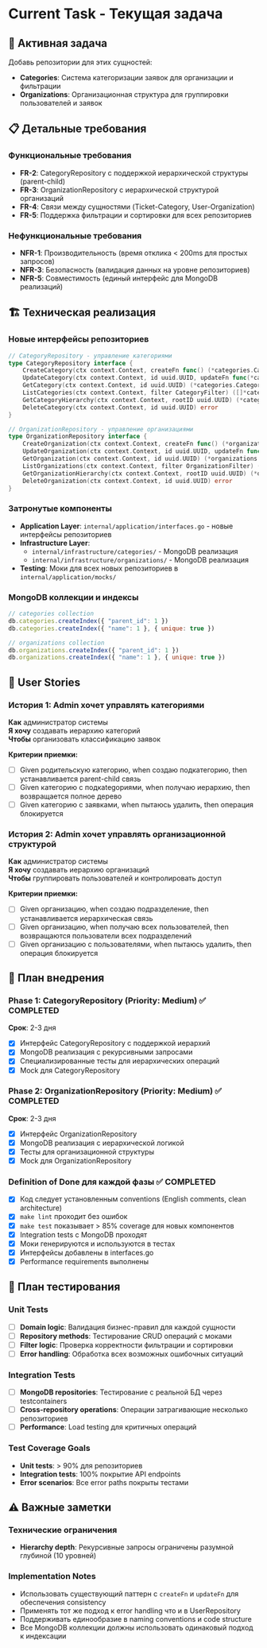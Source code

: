 # Current Task - Текущая задача

## 🎯 Активная задача

Добавь репозитории для этих сущностей:

- **Categories**: Система категоризации заявок для организации и фильтрации
- **Organizations**: Организационная структура для группировки пользователей и заявок

## 📋 Детальные требования

### Функциональные требования
- **FR-2**: CategoryRepository с поддержкой иерархической структуры (parent-child)
- **FR-3**: OrganizationRepository с иерархической структурой организаций
- **FR-4**: Связи между сущностями (Ticket-Category, User-Organization)
- **FR-5**: Поддержка фильтрации и сортировки для всех репозиториев

### Нефункциональные требования
- **NFR-1**: Производительность (время отклика < 200ms для простых запросов)
- **NFR-3**: Безопасность (валидация данных на уровне репозиториев)
- **NFR-5**: Совместимость (единый интерфейс для MongoDB реализаций)

## 🏗️ Техническая реализация

### Новые интерфейсы репозиториев

```go
// CategoryRepository - управление категориями
type CategoryRepository interface {
    CreateCategory(ctx context.Context, createFn func() (*categories.Category, error)) (*categories.Category, error)
    UpdateCategory(ctx context.Context, id uuid.UUID, updateFn func(*categories.Category) (bool, error)) (*categories.Category, error)
    GetCategory(ctx context.Context, id uuid.UUID) (*categories.Category, error)
    ListCategories(ctx context.Context, filter CategoryFilter) ([]*categories.Category, error)
    GetCategoryHierarchy(ctx context.Context, rootID uuid.UUID) (*categories.CategoryTree, error)
    DeleteCategory(ctx context.Context, id uuid.UUID) error
}

// OrganizationRepository - управление организациями
type OrganizationRepository interface {
    CreateOrganization(ctx context.Context, createFn func() (*organizations.Organization, error)) (*organizations.Organization, error)
    UpdateOrganization(ctx context.Context, id uuid.UUID, updateFn func(*organizations.Organization) (bool, error)) (*organizations.Organization, error)
    GetOrganization(ctx context.Context, id uuid.UUID) (*organizations.Organization, error)
    ListOrganizations(ctx context.Context, filter OrganizationFilter) ([]*organizations.Organization, error)
    GetOrganizationHierarchy(ctx context.Context, rootID uuid.UUID) (*organizations.OrganizationTree, error)
    DeleteOrganization(ctx context.Context, id uuid.UUID) error
}
```

### Затронутые компоненты
- **Application Layer**: `internal/application/interfaces.go` - новые интерфейсы репозиториев
- **Infrastructure Layer**: 
  - `internal/infrastructure/categories/` - MongoDB реализация
  - `internal/infrastructure/organizations/` - MongoDB реализация
- **Testing**: Моки для всех новых репозиториев в `internal/application/mocks/`

### MongoDB коллекции и индексы
```javascript
// categories collection
db.categories.createIndex({ "parent_id": 1 })
db.categories.createIndex({ "name": 1 }, { unique: true })

// organizations collection  
db.organizations.createIndex({ "parent_id": 1 })
db.organizations.createIndex({ "name": 1 }, { unique: true })
```

## 🔄 User Stories

### История 1: Admin хочет управлять категориями
**Как** администратор системы  
**Я хочу** создавать иерархию категорий  
**Чтобы** организовать классификацию заявок  

**Критерии приемки:**
- [ ] Given родительскую категорию, when создаю подкатегорию, then устанавливается parent-child связь
- [ ] Given категорию с подкategориями, when получаю иерархию, then возвращается полное дерево
- [ ] Given категорию с заявками, when пытаюсь удалить, then операция блокируется

### История 2: Admin хочет управлять организационной структурой
**Как** администратор системы  
**Я хочу** создавать иерархию организаций  
**Чтобы** группировать пользователей и контролировать доступ  

**Критерии приемки:**
- [ ] Given организацию, when создаю подразделение, then устанавливается иерархическая связь
- [ ] Given организацию, when получаю всех пользователей, then возвращаются пользователи всех подразделений
- [ ] Given организацию с пользователями, when пытаюсь удалить, then операция блокируется

## 🚀 План внедрения

### Phase 1: CategoryRepository (Priority: Medium) ✅ COMPLETED
**Срок**: 2-3 дня  
- [x] Интерфейс CategoryRepository с поддержкой иерархий
- [x] MongoDB реализация с рекурсивными запросами
- [x] Специализированные тесты для иерархических операций
- [x] Mock для CategoryRepository

### Phase 2: OrganizationRepository (Priority: Medium) ✅ COMPLETED
**Срок**: 2-3 дня  
- [x] Интерфейс OrganizationRepository
- [x] MongoDB реализация с иерархической логикой
- [x] Тесты для организационной структуры
- [x] Mock для OrganizationRepository

### Definition of Done для каждой фазы ✅ COMPLETED
- [x] Код следует установленным conventions (English comments, clean architecture)
- [x] `make lint` проходит без ошибок
- [x] `make test` показывает > 85% coverage для новых компонентов
- [x] Integration tests с MongoDB проходят
- [x] Моки генерируются и используются в тестах
- [x] Интерфейсы добавлены в interfaces.go
- [x] Performance requirements выполнены

## 🧪 План тестирования

### Unit Tests
- [ ] **Domain logic**: Валидация бизнес-правил для каждой сущности
- [ ] **Repository methods**: Тестирование CRUD операций с моками
- [ ] **Filter logic**: Проверка корректности фильтрации и сортировки
- [ ] **Error handling**: Обработка всех возможных ошибочных ситуаций

### Integration Tests
- [ ] **MongoDB repositories**: Тестирование с реальной БД через testcontainers
- [ ] **Cross-repository operations**: Операции затрагивающие несколько репозиториев
- [ ] **Performance**: Load testing для критичных операций

### Test Coverage Goals
- **Unit tests**: > 90% для репозиториев
- **Integration tests**: 100% покрытие API endpoints
- **Error scenarios**: Все error paths покрыты тестами

## ⚠️ Важные заметки

### Технические ограничения
- **Hierarchy depth**: Рекурсивные запросы ограничены разумной глубиной (10 уровней)

### Implementation Notes
- Использовать существующий паттерн с `createFn` и `updateFn` для обеспечения consistency
- Применять тот же подход к error handling что и в UserRepository
- Поддерживать единообразие в naming conventions и code structure
- Все MongoDB коллекции должны использовать одинаковый подход к индексации
